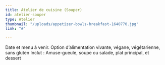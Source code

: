 ```yaml
---
title: Atelier de cuisine (Souper)
id: atelier-souper
type: Atelier
thumbnail: "/uploads/appetizer-bowls-breakfast-1640770.jpg"
link: "#"

---
```

Date et menu à venir. Option d’alimentation vivante, végane, végétarienne, sans gluten Inclut : Amuse-gueule, soupe ou salade, plat principal, et dessert